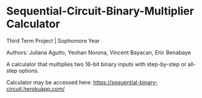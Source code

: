 # Sequential-Circuit-Binary-Multiplier Calculator

Third Term Project | Sophomore Year

Authors: Juliana Agulto, Yeohan Norona, Vincent Bayacan, Eric Benabaye

A calculator that multiplies two 16-bit binary inputs with step-by-step or all-step options.

Calculator may be accessed here: https://sequential-binary-circuit.herokuapp.com/
